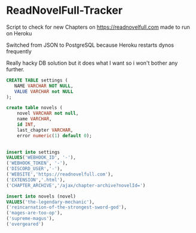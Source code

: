 # ReadNovelFull-Tracker

Script to check for new Chapters on https://readnovelfull.com made to run on Heroku

Switched from JSON to PostgreSQL because Heroku restarts dynos frequently

Really hacky DB solution but it does what I want so i won't bother any further.

```sql
CREATE TABLE settings (
   NAME VARCHAR NOT NULL,
   VALUE VARCHAR not NULL
);

create table novels (
	novel VARCHAR not null,
	name VARCHAR,
	id INT,
	last_chapter VARCHAR,
	error numeric(1) default 0);
	

insert into settings
VALUES('WEBHOOK_ID', '-'),
('WEBHOOK_TOKEN', '-'),
('DISCORD_USER','-'),
('WEBSITE','https://readnovelfull.com'),
('EXTENSION','.html'),
('CHAPTER_ARCHIVE','/ajax/chapter-archive?novelId=')

insert into novels (novel)
VALUES('the-legendary-mechanic'),
('reincarnation-of-the-strongest-sword-god'),
('mages-are-too-op'),
('supreme-magus'),
('overgeared')
```
